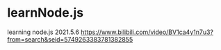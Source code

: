# learnNode.js
learning node.js
2021.5.6 https://www.bilibili.com/video/BV1ca4y1n7u3?from=search&seid=5749263383781382855 
